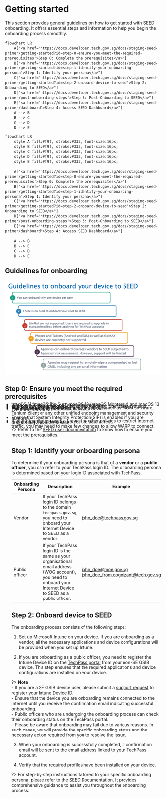 # Getting started

This section provides general guidelines on how to get started with SEED onboarding. It offers essential steps and information to help you begin the onboarding process smoothly. 

```mermaid
flowchart LR
    A["<a href='https://docs.developer.tech.gov.sg/docs/staging-seed-primer/getting-started?id=step-0-ensure-you-meet-the-required-prerequisites'>Step 0: Complete the prerequisites</a>"]
    B["<a href='https://docs.developer.tech.gov.sg/docs/staging-seed-primer/getting-started?id=step-1-identify-your-onboarding-persona'>Step 1: Identify your persona</a>"]
    C["<a href='https://docs.developer.tech.gov.sg/docs/staging-seed-primer/getting-started?id=step-2-onboard-device-to-seed'>Step 2: Onboarding to SEED</a>"]
    D["<a href='https://docs.developer.tech.gov.sg/docs/staging-seed-primer/post-onboarding-steps'>Step 3: Post-Onboarding to SEED</a>"]
    E["<a href='https://docs.developer.tech.gov.sg/docs/staging-seed-primer/dashboard'>Step 4: Access SEED Dashboard</a>"]
    A --> B
    B --> C
    C --> D
    D --> E
```

```mermaid
flowchart LR
    style A fill:#f9f, stroke:#333, font-size:16px;
    style B fill:#f9f, stroke:#333, font-size:16px;
    style C fill:#f9f, stroke:#333, font-size:16px;
    style D fill:#f9f, stroke:#333, font-size:16px;
    style E fill:#f9f, stroke:#333, font-size:16px;
    
    A["<a href='https://docs.developer.tech.gov.sg/docs/staging-seed-primer/getting-started?id=step-0-ensure-you-meet-the-required-prerequisites'>Step 0: Complete the prerequisites</a>"]
    B["<a href='https://docs.developer.tech.gov.sg/docs/staging-seed-primer/getting-started?id=step-1-identify-your-onboarding-persona'>Step 1: Identify your persona</a>"]
    C["<a href='https://docs.developer.tech.gov.sg/docs/staging-seed-primer/getting-started?id=step-2-onboard-device-to-seed'>Step 2: Onboarding to SEED</a>"]
    D["<a href='https://docs.developer.tech.gov.sg/docs/staging-seed-primer/post-onboarding-steps'>Step 3: Post-Onboarding to SEED</a>"]
    E["<a href='https://docs.developer.tech.gov.sg/docs/staging-seed-primer/dashboard'>Step 4: Access SEED Dashboard</a>"]
    
    A --> B
    B --> C
    C --> D
    D --> E
```    





    

## Guidelines for onboarding

![guidelines-to-onboard-your-device-to-seed](images/guidelines-to-onboard-your-device-to-seed.png)


## Step 0: Ensure you meet the required prerequisites

<ul style="list-style-type: disc; margin-left: -3px;">
<li style="margin-bottom:-20px">You need an active <a href="https://docs.developer.tech.gov.sg/docs/techpass-user-guide/onboard-to-techpass">TechPass account</a>.</li>
<li style="margin-bottom:-20px">Request SEED provisioning. </li>
<li style="margin-bottom:-20px">Internet Device running on one of the following operating systems:</li>
    <li style="margin-bottom:-20px">Windows 10 and 11 Pro or Enterprise versions.</li>
    <li style="margin-bottom:-20px">macOS 11 (macOS Big Sur), macOS 12 (macOS Monterey) and macOS 13 (Ventura) versions.</li>
<li style="margin-bottom:-20px">Have administrator permissions on the device.</li>
<li style="margin-bottom:-20px">Remove any existing software on your device such as MDM software, Tanium client or any other unified endpoint management and security platform.</li>
<li style="margin-bottom:-20px">Ensure that System Integrity Protection(SIP) is enabled if you are onboarding a macOS device.</li>
<li style="margin-bottom:-20px">Encrypt hard disk drive to protect the data at rest.</li>
<li style="margin-bottom:-20px">If your organisation uses a firewall or other policies to restrict Internet traffic, you may need to make few changes to allow WARP to connect.</li>  

?> Refer to the [SEED user documentation](https://docs.developer.tech.gov.sg/docs/security-suite-for-engineering-endpoint-devices/prerequisites-for-onboarding) to know how to ensure you meet the prerequisites.

## Step 1: Identify your onboarding persona

To determine if your onboarding persona is that of a **vendor** or a **public officer**, you can refer to your TechPass login ID. The onboarding persona is determined based on your login ID associated with TechPass.

| Onboarding Persona 	| Description 	| Example 	|
|---	|---	|---	|
| Vendor 	| If your TechPass login ID belongs to the domain ```techpass.gov.sg```, you need to onboard your Internet Device to SEED as a vendor. 	| john_doe@techpass.gov.sg 	|
| Public officer 	| If your TechPass login ID is the same as your organisational email address (WOG account), you need to onboard your Internet Device to SEED as a public officer. 	| john_doe@moe.gov.sg<br>john_doe_from.cognizant@tech.gov.sg 	|

## Step 2: Onboard device to SEED

The onboarding process consists of the following steps:

1. Set up Microsoft Intune on your device. If you are onboarding as a vendor, all the necessary applications and device configurations will be provided when you set up Intune.

2. If you are onboarding as a public officer, you need to register the Intune Device ID on the [TechPass portal](https://portal.techpass.gov.sg/secure/account/profile) from your non-SE GSIB device. This step ensures that the required applications and device configurations are installed on your device. 

?> **Note**<br>- If you are a SE GSIB device user, please submit a [support request](https://go.gov.sg/seed-techpass-support) to register your Intune Device ID. <br>- Ensure that the device you are onboarding remains connected to the internet until you receive the confirmation email indicating successful onboarding.<br>- Public officers who are undergoing the onboarding process can check their onboarding status on the TechPass portal.<br>- Please be aware that onboarding may fail due to various reasons. In such cases, we will provide the specific onboarding status and the necessary action required from you to resolve the issue. 

3. When your onboarding is successfully completed, a confirmation email will be sent to the email address linked to your TechPass account.

4. Verify that the required profiles have been installed on your device.

?> For step-by-step instructions tailored to your specific onboarding persona, please refer to the [SEED Documentation](https://docs.developer.tech.gov.sg/docs/security-suite-for-engineering-endpoint-devices/onboard-device/onboard-device-to-seed). It provides comprehensive guidance to assist you throughout the onboarding process.

  







